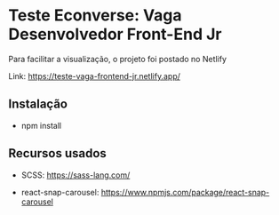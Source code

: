 # Teste Econverse: Vaga Desenvolvedor Front-End Jr

Para facilitar a visualização, o projeto foi postado no Netlify

Link: https://teste-vaga-frontend-jr.netlify.app/

## Instalação

- npm install

## Recursos usados

- SCSS: https://sass-lang.com/

- react-snap-carousel: https://www.npmjs.com/package/react-snap-carousel
